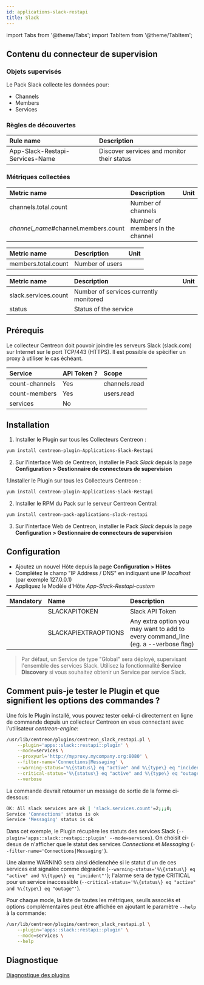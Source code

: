 ```yaml
---
id: applications-slack-restapi
title: Slack
---
```

import Tabs from '@theme/Tabs';
import TabItem from '@theme/TabItem';


## Contenu du connecteur de supervision

### Objets supervisés

Le Pack Slack collecte les données pour:
* Channels
* Members
* Services

### Règles de découvertes

<Tabs groupId="sync">
<TabItem value="Services" label="Services">

| Rule name                       | Description                                |
| :------------------------------ | :----------------------------------------- |
| App-Slack-Restapi-Services-Name | Discover services and monitor their status |

</TabItem>
</Tabs>

### Métriques collectées

<Tabs groupId="sync">
<TabItem value="Count-channels" label="Count-channels">

| Metric name                            | Description                      | Unit |
| :------------------------------------- | :------------------------------- | :--- |
| channels.total.count                   | Number of channels               |      |
| *channel\_name*\#channel.members.count | Number of members in the channel |      |

</TabItem>
<TabItem value="Count-members" label="Count-members">

| Metric name         | Description     | Unit |
| :-------------------| :-------------- | :--- |
| members.total.count | Number of users |      |

</TabItem>
<TabItem value="Services" label="Services">

| Metric name          | Description                            | Unit |
| :------------------- | :------------------------------------- | :--- |
| slack.services.count | Number of services currently monitored |      |
| status               | Status of the service                  |      |

</TabItem>
</Tabs>

## Prérequis

Le collecteur Centreon doit pouvoir joindre les serveurs Slack (slack.com) sur Internet sur le port TCP/443 (HTTPS).
Il est possible de spécifier un proxy à utiliser le cas échéant.

| Service        | API Token ?    | Scope         |
| :------------- | :------------- | :------------ |
| count-channels | Yes            | channels.read |
| count-members  | Yes            | users.read    |
| services       | No             |               |

## Installation

<Tabs groupId="sync">
<TabItem value="Online License" label="Online License">

1. Installer le Plugin sur tous les Collecteurs Centreon :

```bash
yum install centreon-plugin-Applications-Slack-Restapi
```

2. Sur l'interface Web de Centreon, installer le Pack *Slack* depuis la page **Configuration > Gestionnaire de connecteurs de supervision**

</TabItem>
<TabItem value="Offline License" label="Offline License">

1.Installer le Plugin sur tous les Collecteurs Centreon :

```bash
yum install centreon-plugin-Applications-Slack-Restapi
```

2. Installer le RPM du Pack sur le serveur Centreon Central:

```bash
yum install centreon-pack-applications-slack-restapi
```

3. Sur l'interface Web de Centreon, installer le Pack *Slack* depuis la page **Configuration > Gestionnaire de connecteurs de supervision**

</TabItem>
</Tabs>

## Configuration

* Ajoutez un nouvel Hôte depuis la page **Configuration > Hôtes**
* Complétez le champ "IP Address / DNS" en indiquant une IP *localhost* (par exemple 127.0.0.1)
* Appliquez le Modèle d'Hôte *App-Slack-Restapi-custom*

| Mandatory | Name                 | Description                                                                        |
| :-------- | :------------------- | :--------------------------------------------------------------------------------- |
|           | SLACKAPITOKEN        | Slack API Token                                                                    |
|           | SLACKAPIEXTRAOPTIONS | Any extra option you may want to add to every command\_line (eg. a --verbose flag) |

> Par défaut, un Service de type "Global" sera déployé, supervisant l'ensemble des services Slack.
> Utilisez la fonctionnalité **Service Discovery** si vous souhaitez obtenir un Service par service Slack.

## Comment puis-je tester le Plugin et que signifient les options des commandes ?

Une fois le Plugin installé, vous pouvez tester celui-ci directement en ligne de commande
depuis un collecteur Centreon en vous connectant avec l'utilisateur *centreon-engine*:

```bash
/usr/lib/centreon/plugins/centreon_slack_restapi.pl \
    --plugin='apps::slack::restapi::plugin' \
    --mode=services \
    --proxyurl='http://myproxy.mycompany.org:8080' \
    --filter-name='Connections|Messaging' \
    --warning-status='%\{status\} eq "active" and %\{type\} eq "incident"' \
    --critical-status='%\{status\} eq "active" and %\{type\} eq "outage"' \
    --verbose
```

La commande devrait retourner un message de sortie de la forme ci-dessous:

```bash
OK: All slack services are ok | 'slack.services.count'=2;;;0;
Service 'Connections' status is ok
Service 'Messaging' status is ok
```

Dans cet exemple, le Plugin récupère les statuts des services Slack (```--plugin='apps::slack::restapi::plugin' --mode=services```).
On choisit ci-desus de n'afficher que le statut des services *Connections* et *Messaging*
(```--filter-name='Connections|Messaging'```).

Une alarme WARNING sera ainsi déclenchée si le statut d'un de ces services est signalée comme dégradée (```--warning-status='%\{status\} eq "active" and %\{type\} eq "incident"'```);
l'alarme sera de type CRITICAL pour un service inaccessible (```--critical-status='%\{status\} eq "active" and %\{type\} eq "outage"'```).

Pour chaque mode, la liste de toutes les métriques, seuils associés et options complémentaires peut être affichée 
en ajoutant le paramètre ```--help``` à la commande:

```bash
/usr/lib/centreon/plugins/centreon_slack_restapi.pl \
    --plugin='apps::slack::restapi::plugin' \
    --mode=services \
    --help
```

## Diagnostique

[Diagnostique des plugins](../getting-started/how-to-guides/troubleshooting-plugins.md)
